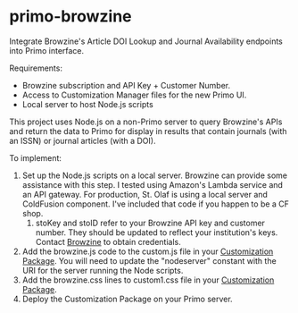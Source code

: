 # primo-browzine
Integrate Browzine's Article DOI Lookup and Journal Availability endpoints into Primo interface.

Requirements:  
* Browzine subscription and API Key + Customer Number.
* Access to Customization Manager files for the new Primo UI.
* Local server to host Node.js scripts

This project uses Node.js on a non-Primo server to query Browzine's APIs and return the data to Primo for display in results that contain journals (with an ISSN) or journal articles (with a DOI).

To implement:

1. Set up the Node.js scripts on a local server.  Browzine can provide some assistance with this step.  I tested using Amazon's Lambda service and an API gateway.  For production, St. Olaf is using a local server and ColdFusion component.  I've included that code if you happen to be a CF shop.
   1. stoKey and stoID refer to your Browzine API key and customer number.  They should be updated to reflect your institution's keys.  Contact [Browzine](http://support.thirdiron.com/knowledgebase/articles/1127656-browzine-api-functionality) to obtain credentials.
1. Add the browzine.js code to the custom.js file in your [Customization Package](https://knowledge.exlibrisgroup.com/Primo/Product_Documentation/New_Primo_User_Interface/New_UI_Customization_-_Best_Practices#Using_the_UI_Customization_Package_Manager).  You will need to update the "nodeserver" constant with the URI for the server running the Node scripts.
1. Add the browzine.css lines to custom1.css file in your [Customization Package](https://knowledge.exlibrisgroup.com/Primo/Product_Documentation/New_Primo_User_Interface/New_UI_Customization_-_Best_Practices#Using_the_UI_Customization_Package_Manager).
1. Deploy the Customization Package on your Primo server.

